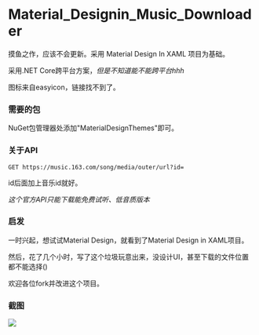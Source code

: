 # Material_Designin_Music_Downloader

摸鱼之作，应该不会更新。采用 Material Design In XAML 项目为基础。

采用.NET Core跨平台方案，*但是不知道能不能跨平台hhh*

图标来自easyicon，链接找不到了。

### 需要的包

NuGet包管理器处添加"MaterialDesignThemes"即可。

###  关于API

```
GET https://music.163.com/song/media/outer/url?id=
```

id后面加上音乐id就好。

*这个官方API只能下载能免费试听、低音质版本*

### 启发

一时兴起，想试试Material Design，就看到了Material Design in XAML项目。

然后，花了几个小时，写了这个垃圾玩意出来，没设计UI，甚至下载的文件位置都不能选择()

欢迎各位fork并改进这个项目。

### 截图

![](https://s1.ax1x.com/2020/07/22/UbYjxJ.png)
